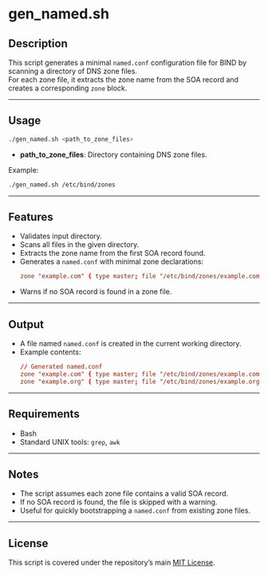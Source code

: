 # gen_named.sh

## Description
This script generates a minimal `named.conf` configuration file for BIND by scanning a directory of DNS zone files.  
For each zone file, it extracts the zone name from the SOA record and creates a corresponding `zone` block.

---

## Usage
```bash
./gen_named.sh <path_to_zone_files>
```

- **path_to_zone_files**: Directory containing DNS zone files.  

Example:
```bash
./gen_named.sh /etc/bind/zones
```

---

## Features
- Validates input directory.  
- Scans all files in the given directory.  
- Extracts the zone name from the first SOA record found.  
- Generates a `named.conf` with minimal zone declarations:
  ```conf
  zone "example.com" { type master; file "/etc/bind/zones/example.com.zone"; };
  ```
- Warns if no SOA record is found in a zone file.  

---

## Output
- A file named `named.conf` is created in the current working directory.  
- Example contents:
  ```conf
  // Generated named.conf
  zone "example.com" { type master; file "/etc/bind/zones/example.com"; };
  zone "example.org" { type master; file "/etc/bind/zones/example.org"; };
  ```

---

## Requirements
- Bash  
- Standard UNIX tools: `grep`, `awk`  

---

## Notes
- The script assumes each zone file contains a valid SOA record.  
- If no SOA record is found, the file is skipped with a warning.  
- Useful for quickly bootstrapping a `named.conf` from existing zone files.  

---

## License
This script is covered under the repository’s main [MIT License](../LICENSE).  
